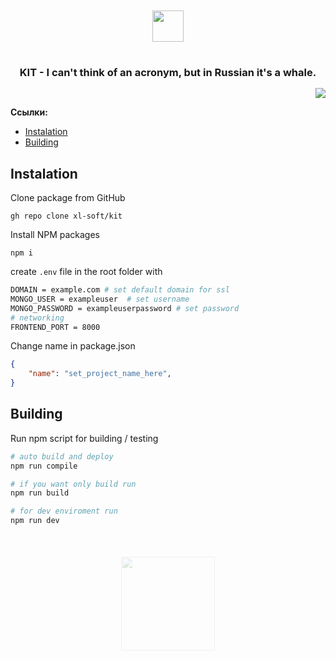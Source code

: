 <br/>
<br/>
<div align="middle">
    <img src="https://psv4.userapi.com/c235031/u539876810/docs/d37/1e1afb8d52e2/logo.png?extra=wYozL4OsYI_0jkbpSKg4P1U5yvQGt8iak7Fu7raPEsyBGyjhHULXMqYbTyJA_XkqWdYz64iHx5TmZzXMKxjTJ62N1q5u_XzgQgZboxQq03-DFesmeupw6ob19ljL1msOAg6YCovRZ7aH2sQQgFh5nWrJhG0" height=50>
</div>

#

<h3 align="center" style="margin-bottom: 15px;">
    <strong>KIT - I can't think of an acronym, but in Russian it's a whale.</strong> 
</h3>

<p align="right">
    <img src="https://psv4.userapi.com/c237231/u539876810/docs/d56/57a57bb21448/docker.png?extra=kPMpSQP4_sZBVU1idzima8IUUd_oI1RP1YqBSTMx_cb3ex-7ZvZlSf7XszV3Jij7UXFqLr-NAyKa2JafTw8MXE9QX3sqoBp3fAdSA5_RBHCinc7CN7sogu5hn5vYFr05H7B3ciOG3Meg5sGAXThkhc-llEo" />
</p>

__Ссылки:__
* <a href="#install">Instalation</a>
* <a href="#build">Building</a>

<h2 id="install"><strong>Instalation</strong></h2>

Clone package from GitHub
```
gh repo clone xl-soft/kit
```

Install NPM packages
```
npm i
```

create ```.env``` file in the root folder with
```bash
DOMAIN = example.com # set default domain for ssl
MONGO_USER = exampleuser  # set username
MONGO_PASSWORD = exampleuserpassword # set password
# networking
FRONTEND_PORT = 8000
```

Change name in package.json
``` json
{
    "name": "set_project_name_here",
}
```

<h2 id="build"><strong>Building</strong></h2>

Run npm script for building / testing

```bash
# auto build and deploy
npm run compile 

# if you want only build run
npm run build

# for dev enviroment run
npm run dev
```
<div align="center" style="opacity: 0.2; margin-top:50px">
  <a href="https://vk.com/xlsoftware" target="_blank" rel="noreferrer">
    <img src="https://github.com/xl-soft/press-tools/raw/master/src/assets/img/powered.svg" width=150>
  </a>
</div>